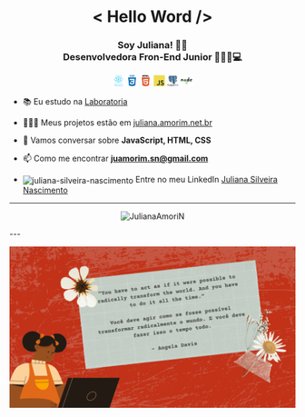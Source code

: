 <h1 align="center">< Hello Word /> </h1>

<h3 align="center"> Soy Juliana! 🖖🏽 <br> Desenvolvedora Fron-End Junior 👩🏽‍💻💻 </h3>


<p align="center">
<img src="https://raw.githubusercontent.com/devicons/devicon/master/icons/react/react-original-wordmark.svg" alt="react" width="20" height="20"/>
<img src="https://raw.githubusercontent.com/devicons/devicon/master/icons/css3/css3-plain-wordmark.svg" alt="css3"  width="20" height="20"/>
<img src="https://raw.githubusercontent.com/devicons/devicon/master/icons/html5/html5-original-wordmark.svg" alt="html5"  width="20" height="20"/>
<img src="https://raw.githubusercontent.com/devicons/devicon/master/icons/javascript/javascript-original.svg" alt="javascript" width="20" height="20"/>
<img src="https://raw.githubusercontent.com/devicons/devicon/master/icons/postgresql/postgresql-original-wordmark.svg" alt="postgresql" width="20" height="20"/>
<img src="https://raw.githubusercontent.com/devicons/devicon/master/icons/nodejs/nodejs-original-wordmark.svg" alt="nodejs" width="20" height="20"/></p><p align="center">
</p>


- 📚 Eu estudo na  [Laboratoria](https://github.com/Laboratoria)

- 👩🏽‍💻 Meus projetos estão em [juliana.amorim.net.br](https://github.com/JulianaAmoriN)

- 💬 Vamos conversar sobre **JavaScript, HTML, CSS**

- 📫 Como me encontrar **juamorim.sn@gmail.com**

-  <img align="center" src="https://cdn.jsdelivr.net/npm/simple-icons@3.0.1/icons/linkedin.svg" alt="juliana-silveira-nascimento" height="20" width="20" /> Entre no meu LinkedIn [Juliana Silveira Nascimento](https://www.linkedin.com/in/juliana-silveira-nascimento/)

---
<p align="center">
<img src="https://github-readme-stats.vercel.app/api?username=JulianaAmoriN&show_icons=true&theme=calm" alt="JulianaAmoriN"/> 
</p>
---

![](https://github.com/JulianaAmoriN/JulianaAmoriN/blob/main/AngelaDavis.gif)
